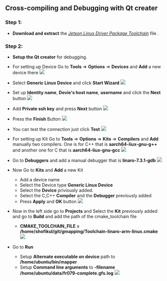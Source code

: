 ## Cross-compiling and Debugging with Qt creater

### Step 1: 
* **Download and extract** the [*Jetson Linux Driver Package Toolchain*](https://docs.nvidia.com/jetson/l4t/Tegra%20Linux%20Driver%20Package%20Development%20Guide/xavier_toolchain.html) file .
   
    
### Step 2:
* **Setup the Qt creator**  for debugging.

* For setting up Device Go to **Tools** => **Options** => **Devices** and **Add** a new device there
  ![](images/1.png)
* Select **Generic Linux Device** and click **Start Wizard**
  ![](images/b.png)
* Set up **Identity name**, **Devie's host name**, **username** and click the **Next** button
  ![](images/c.png)
* Add **Private ssh key** and press **Next** button
  ![](images/d.png) 
* Press the **Finish** Button
  ![](images/e.png) 
* You can test the connection just click **Test**
  ![](images/f.png) 

* For setting up Kit Go to **Tools** => **Options** => **Kits** => **Compilers** and **Add** manually two compilers. One is for C++ that is **aarch64-liux-gnu-g++** and another one for C that is **aarch64-liux-gnu-gcc**
  ![](images/i.png)
* Go to **Debuggers** and add a manual debugger that is **linaro-7.3.1-gdb**
  ![](images/j.png)
* Now Go to **Kits** and **Add** a new Kit
  * Add a device name 
  * Select the Device type **Generic Linux Device**
  * Select the **Device** priviously added.
  * Select the C,C++ **Compiler** and the **Debugger** previously added
  * Press **Apply** and **OK** button
  ![](images/h.png)

* Now in the left side go to **Projects** and Select the **Kit** previously added and go to **Build** and add the path of the cmake_toolchain file
  * **CMAKE_TOOLCHAIN_FILE = /home/shofikul/git/gmapping/Toolchain-linaro-arm-linux.cmake**
  ![](images/k.png)
* Go to **Run** 
  * Setup **Alternate executable on device** path to **/home/ubuntu/bin/mapper**
  * Setup **Command line arguments** to **-filename /home/ubuntu/data/fr079-complete.gfs.log** 
  ![](images/k.png)
